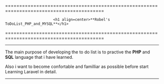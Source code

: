 =========================================================================================

                          <h1 align=center>**Robel's ToDoList_PHP_and_MYSQL**</h1>


=========================================================================================


*********************************************************************************************************** 

The main purpose of developing the to do list is to practive the **PHP** and **SQL** language that i have learned.

Also i want to become confortable and familliar as possible before start Learning Laravel in detail.

***********************************************************************************************************